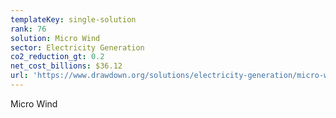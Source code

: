 ```yaml
---
templateKey: single-solution
rank: 76
solution: Micro Wind
sector: Electricity Generation
co2_reduction_gt: 0.2
net_cost_billions: $36.12
url: 'https://www.drawdown.org/solutions/electricity-generation/micro-wind'
---
```


Micro Wind